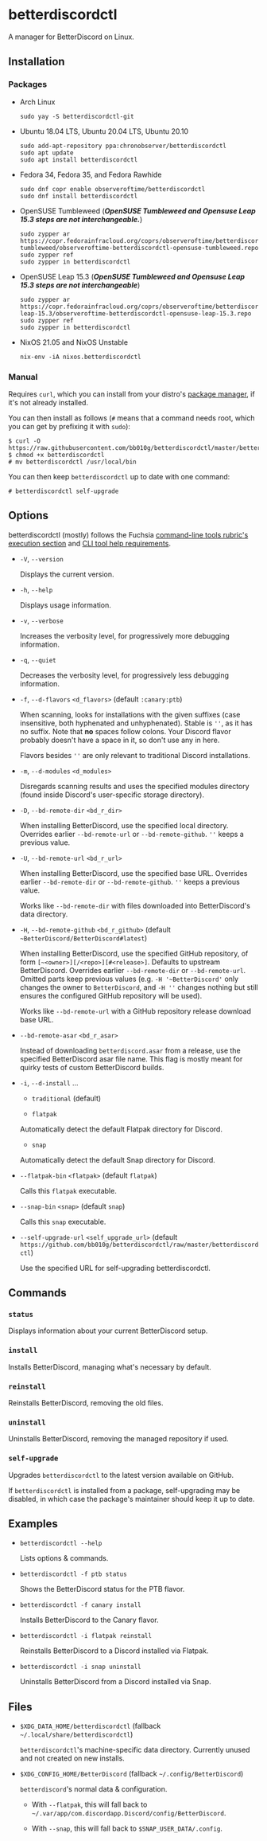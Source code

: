 # betterdiscordctl

A manager for BetterDiscord on Linux.

## Installation

### Packages

- Arch Linux
  ```
  sudo yay -S betterdiscordctl-git
  ```
- Ubuntu 18.04 LTS, Ubuntu 20.04 LTS, Ubuntu 20.10
  ```
  sudo add-apt-repository ppa:chronobserver/betterdiscordctl
  sudo apt update
  sudo apt install betterdiscordctl
  ```
- Fedora 34, Fedora 35, and Fedora Rawhide
  ```
  sudo dnf copr enable observeroftime/betterdiscordctl
  sudo dnf install betterdiscordctl
  ```
- OpenSUSE Tumbleweed	(***OpenSUSE Tumbleweed and Opensuse Leap 15.3 steps are not interchangeable.***)
  ```
  sudo zypper ar https://copr.fedorainfracloud.org/coprs/observeroftime/betterdiscordctl/repo/opensuse-tumbleweed/observeroftime-betterdiscordctl-opensuse-tumbleweed.repo
  sudo zypper ref
  sudo zypper in betterdiscordctl
  ```
- OpenSUSE Leap 15.3 (***OpenSUSE Tumbleweed and Opensuse Leap 15.3 steps are not interchangeable***)
  ```
  sudo zypper ar https://copr.fedorainfracloud.org/coprs/observeroftime/betterdiscordctl/repo/opensuse-leap-15.3/observeroftime-betterdiscordctl-opensuse-leap-15.3.repo
  sudo zypper ref
  sudo zypper in betterdiscordctl
  ```
- NixOS 21.05 and NixOS Unstable
  ```
  nix-env -iA nixos.betterdiscordctl
  ```

### Manual

Requires `curl`, which you can install from your distro's
[package manager][curl-packages], if it's not already installed.

[curl-packages]: https://curl.se/download.html#Linux

You can then install as follows (`#` means that a command needs root, which
you can get by prefixing it with `sudo`):

```
$ curl -O https://raw.githubusercontent.com/bb010g/betterdiscordctl/master/betterdiscordctl
$ chmod +x betterdiscordctl
# mv betterdiscordctl /usr/local/bin
```

You can then keep `betterdiscordctl` up to date with one command:

```
# betterdiscordctl self-upgrade
```

## Options

betterdiscordctl (mostly) follows the Fuchsia
[command-line tools rubric's execution section][fuchsia-cli-execution] and
[CLI tool help requirements][fuchsia-cli_help].

[fuchsia-cli-execution]: https://fuchsia.dev/fuchsia-src/concepts/api/cli#execution
[fuchsia-cli_help]: https://fuchsia.dev/fuchsia-src/concepts/api/cli_help

* `-V`, `--version`

  Displays the current version.

* `-h`, `--help`

  Displays usage information.

* `-v`, `--verbose`

  Increases the verbosity level, for progressively more debugging information.

* `-q`, `--quiet`

  Decreases the verbosity level, for progressively less debugging information.

* `-f`, `--d-flavors` `<d_flavors>` (default `:canary:ptb`)

  When scanning, looks for installations with the given suffixes (case
  insensitive, both hyphenated and unhyphenated). Stable is `''`, as it has no
  suffix. Note that **no** spaces follow colons. Your Discord flavor probably
  doesn't have a space in it, so don't use any in here.

  Flavors besides `''` are only relevant to traditional Discord installations.

* `-m`, `--d-modules` `<d_modules>`

  Disregards scanning results and uses the specified modules directory (found
  inside Discord's user-specific storage directory).

* `-D`, `--bd-remote-dir` `<bd_r_dir>`

  When installing BetterDiscord, use the specified local directory. Overrides
  earlier `--bd-remote-url` or `--bd-remote-github`. `''` keeps a previous
  value.

* `-U`, `--bd-remote-url` `<bd_r_url>`

  When installing BetterDiscord, use the specified base URL. Overrides earlier
  `--bd-remote-dir` or `--bd-remote-github`. `''` keeps a previous value.

  Works like `--bd-remote-dir` with files downloaded into BetterDiscord's data
  directory.

* `-H`, `--bd-remote-github` `<bd_r_github>` (default `~BetterDiscord/BetterDiscord#latest`)

  When installing BetterDiscord, use the specified GitHub repository, of form
  `[~<owner>][/<repo>][#<release>]`. Defaults to upstream BetterDiscord.
  Overrides earlier `--bd-remote-dir` or `--bd-remote-url`. Omitted parts keep
  previous values (e.g. `-H '~BetterDiscord'` only changes the owner to
  `BetterDiscord`, and `-H ''` changes nothing but still ensures the
  configured GitHub repository will be used).

  Works like `--bd-remote-url` with a GitHub repository release download base
  URL.

* `--bd-remote-asar` `<bd_r_asar>`

  Instead of downloading `betterdiscord.asar` from a release, use the
  specified BetterDiscord asar file name. This flag is mostly meant for quirky
  tests of custom BetterDiscord builds.

* `-i`, `--d-install` …

  + `traditional` (default)

  + `flatpak`

  Automatically detect the default Flatpak directory for Discord.

  + `snap`

  Automatically detect the default Snap directory for Discord.

* `--flatpak-bin` `<flatpak>` (default `flatpak`)

  Calls this `flatpak` executable.

* `--snap-bin` `<snap>` (default `snap`)

  Calls this `snap` executable.

* `--self-upgrade-url` `<self_upgrade_url>` (default `https://github.com/bb010g/betterdiscordctl/raw/master/betterdiscordctl`)

  Use the specified URL for self-upgrading betterdiscordctl.

## Commands

### `status`

Displays information about your current BetterDiscord setup.

### `install`

Installs BetterDiscord, managing what's necessary by default.

### `reinstall`

Reinstalls BetterDiscord, removing the old files.

### `uninstall`

Uninstalls BetterDiscord, removing the managed repository if used.

### `self-upgrade`

Upgrades `betterdiscordctl` to the latest version available on GitHub.

If `betterdiscordctl` is installed from a package, self-upgrading may be
disabled, in which case the package's maintainer should keep it up to date.

## Examples

* `betterdiscordctl --help`

  Lists options & commands.

* `betterdiscordctl -f ptb status`

  Shows the BetterDiscord status for the PTB flavor.

* `betterdiscordctl -f canary install`

  Installs BetterDiscord to the Canary flavor.

* `betterdiscordctl -i flatpak reinstall`

  Reinstalls BetterDiscord to a Discord installed via Flatpak.

* `betterdiscordctl -i snap uninstall`

  Uninstalls BetterDiscord from a Discord installed via Snap.

## Files

* `$XDG_DATA_HOME/betterdiscordctl` (fallback `~/.local/share/betterdiscordctl`)

  `betterdiscordctl`'s machine-specific data directory. Currently unused and
  not created on new installs.

* `$XDG_CONFIG_HOME/BetterDiscord` (fallback `~/.config/BetterDiscord`)

  `betterdiscord`'s normal data & configuration.

  * With `--flatpak`, this will fall back to
    `~/.var/app/com.discordapp.Discord/config/BetterDiscord`.

  * With `--snap`, this will fall back to `$SNAP_USER_DATA/.config`.
